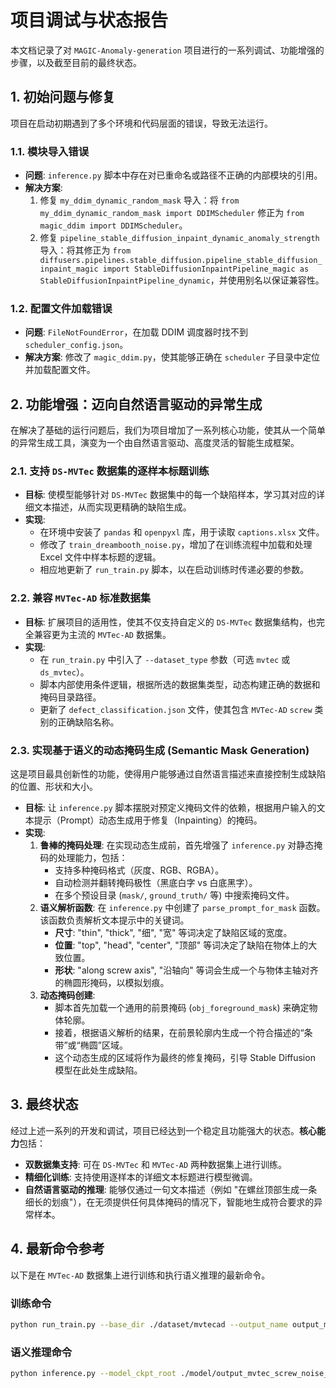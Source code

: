 # 项目调试与状态报告

本文档记录了对 `MAGIC-Anomaly-generation` 项目进行的一系列调试、功能增强的步骤，以及截至目前的最终状态。

## 1. 初始问题与修复

项目在启动初期遇到了多个环境和代码层面的错误，导致无法运行。

### 1.1. 模块导入错误

*   **问题**: `inference.py` 脚本中存在对已重命名或路径不正确的内部模块的引用。
*   **解决方案**:
    1.  修复 `my_ddim_dynamic_random_mask` 导入：将 `from my_ddim_dynamic_random_mask import DDIMScheduler` 修正为 `from magic_ddim import DDIMScheduler`。
    2.  修复 `pipeline_stable_diffusion_inpaint_dynamic_anomaly_strength` 导入：将其修正为 `from diffusers.pipelines.stable_diffusion.pipeline_stable_diffusion_inpaint_magic import StableDiffusionInpaintPipeline_magic as StableDiffusionInpaintPipeline_dynamic`，并使用别名以保证兼容性。

### 1.2. 配置文件加载错误

*   **问题**: `FileNotFoundError`，在加载 DDIM 调度器时找不到 `scheduler_config.json`。
*   **解决方案**: 修改了 `magic_ddim.py`，使其能够正确在 `scheduler` 子目录中定位并加载配置文件。

## 2. 功能增强：迈向自然语言驱动的异常生成

在解决了基础的运行问题后，我们为项目增加了一系列核心功能，使其从一个简单的异常生成工具，演变为一个由自然语言驱动、高度灵活的智能生成框架。

### 2.1. 支持 `DS-MVTec` 数据集的逐样本标题训练

*   **目标**: 使模型能够针对 `DS-MVTec` 数据集中的每一个缺陷样本，学习其对应的详细文本描述，从而实现更精确的缺陷生成。
*   **实现**:
    *   在环境中安装了 `pandas` 和 `openpyxl` 库，用于读取 `captions.xlsx` 文件。
    *   修改了 `train_dreambooth_noise.py`，增加了在训练流程中加载和处理 Excel 文件中样本标题的逻辑。
    *   相应地更新了 `run_train.py` 脚本，以在启动训练时传递必要的参数。

### 2.2. 兼容 `MVTec-AD` 标准数据集

*   **目标**: 扩展项目的适用性，使其不仅支持自定义的 `DS-MVTec` 数据集结构，也完全兼容更为主流的 `MVTec-AD` 数据集。
*   **实现**:
    *   在 `run_train.py` 中引入了 `--dataset_type` 参数（可选 `mvtec` 或 `ds_mvtec`）。
    *   脚本内部使用条件逻辑，根据所选的数据集类型，动态构建正确的数据和掩码目录路径。
    *   更新了 `defect_classification.json` 文件，使其包含 `MVTec-AD` `screw` 类别的正确缺陷名称。

### 2.3. 实现基于语义的动态掩码生成 (Semantic Mask Generation)

这是项目最具创新性的功能，使得用户能够通过自然语言描述来直接控制生成缺陷的位置、形状和大小。

*   **目标**: 让 `inference.py` 脚本摆脱对预定义掩码文件的依赖，根据用户输入的文本提示（Prompt）动态生成用于修复（Inpainting）的掩码。
*   **实现**:
    1.  **鲁棒的掩码处理**: 在实现动态生成前，首先增强了 `inference.py` 对静态掩码的处理能力，包括：
        *   支持多种掩码格式（灰度、RGB、RGBA）。
        *   自动检测并翻转掩码极性（黑底白字 vs 白底黑字）。
        *   在多个预设目录 (`mask/`, `ground_truth/` 等) 中搜索掩码文件。
    2.  **语义解析函数**: 在 `inference.py` 中创建了 `parse_prompt_for_mask` 函数。该函数负责解析文本提示中的关键词。
        *   **尺寸**: "thin", "thick", "细", "宽" 等词决定了缺陷区域的宽度。
        *   **位置**: "top", "head", "center", "顶部" 等词决定了缺陷在物体上的大致位置。
        *   **形状**: "along screw axis", "沿轴向" 等词会生成一个与物体主轴对齐的椭圆形掩码，以模拟划痕。
    3.  **动态掩码创建**:
        *   脚本首先加载一个通用的前景掩码 (`obj_foreground_mask`) 来确定物体轮廓。
        *   接着，根据语义解析的结果，在前景轮廓内生成一个符合描述的“条带”或“椭圆”区域。
        *   这个动态生成的区域将作为最终的修复掩码，引导 Stable Diffusion 模型在此处生成缺陷。

## 3. 最终状态

经过上述一系列的开发和调试，项目已经达到一个稳定且功能强大的状态。**核心能力**包括：

*   **双数据集支持**: 可在 `DS-MVTec` 和 `MVTec-AD` 两种数据集上进行训练。
*   **精细化训练**: 支持使用逐样本的详细文本标题进行模型微调。
*   **自然语言驱动的推理**: 能够仅通过一句文本描述（例如 "在螺丝顶部生成一条细长的划痕"），在无须提供任何具体掩码的情况下，智能地生成符合要求的异常样本。

## 4. 最新命令参考

以下是在 `MVTec-AD` 数据集上进行训练和执行语义推理的最新命令。

### 训练命令

```bash
python run_train.py --base_dir ./dataset/mvtecad --output_name output_mvtec_screw --text_noise_scale 1.0 --category screw --dataset_type mvtec
```

### 语义推理命令

```bash
python inference.py --model_ckpt_root ./model/output_mvtec_screw_noise_1.0 --ddim_scheduler_root "C:/Users/Administrator/.cache/huggingface/hub/models--stabilityai--stable-diffusion-2-inpainting/snapshots/81a84f49b15956b60b4272a405ad3daef3da4590" --categories screw --dataset_type mvtec --normal_masks "./obj_foreground_mask" --output_name "./gen_out_semantic" --base_dir "./dataset/mvtecad" --prompt "a photo of a screw, with a thin scratch along screw axis at the top"
